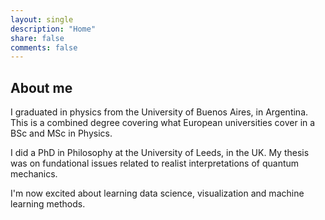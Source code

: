 ```yaml
---
layout: single
description: "Home"
share: false
comments: false
---
```


## About me

I graduated in physics from the University of Buenos Aires, in Argentina. This is a combined degree covering what European universities cover in a BSc and MSc in Physics.

I did a PhD in Philosophy at the University of Leeds, in the UK. My thesis was on fundational issues related to realist interpretations of quantum mechanics.

I'm now excited about learning data science, visualization and machine learning methods.
